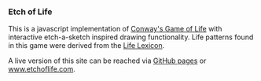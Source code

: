### Etch of Life

This is a javascript implementation of [Conway's Game of Life](https://en.wikipedia.org/wiki/Conway%27s_Game_of_Life) with interactive etch-a-sketch inspired drawing functionality. Life patterns found in this game were derived from the [Life Lexicon](https://conwaylife.com/ref/lexicon/lex.htm).

A live version of this site can be reached via [GitHub pages](https://github.com/jgreshik/etchoflife) or www.etchoflife.com.

